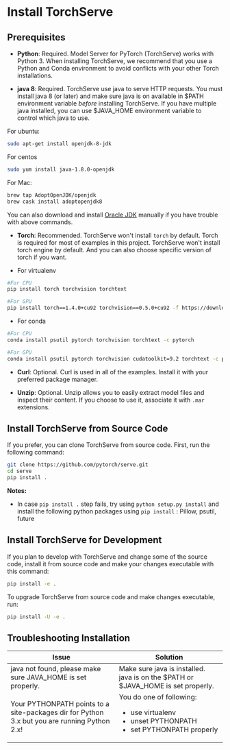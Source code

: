 
# Install TorchServe

## Prerequisites

* **Python**: Required. Model Server for PyTorch (TorchServe) works with Python 3.  When installing TorchServe, we recommend that you use a Python and Conda environment to avoid conflicts with your other Torch installations.

* **java 8**: Required. TorchServe use java to serve HTTP requests. You must install java 8 (or later) and make sure java is on available in $PATH environment variable *before* installing TorchServe. If you have multiple java installed, you can use $JAVA_HOME environment variable to control which java to use.

For ubuntu:
```bash
sudo apt-get install openjdk-8-jdk
```

For centos
```bash
sudo yum install java-1.8.0-openjdk
```

For Mac:
```bash
brew tap AdoptOpenJDK/openjdk
brew cask install adoptopenjdk8
```

You can also download and install [Oracle JDK](https://www.oracle.com/technetwork/java/javase/overview/index.html) manually if you have trouble with above commands.

* **Torch**: Recommended. TorchServe won't install `torch` by default. Torch is required for most of examples in this project. TorchServe won't install torch engine by default. And you can also choose specific version of torch if you want.

* For virtualenv

```bash
#For CPU
pip install torch torchvision torchtext
```

```bash
#For GPU
pip install torch==1.4.0+cu92 torchvision==0.5.0+cu92 -f https://download.pytorch.org/whl/torch_stable.html
```

* For conda

```bash
#For CPU
conda install psutil pytorch torchvision torchtext -c pytorch
```

```bash
#For GPU
conda install psutil pytorch torchvision cudatoolkit=9.2 torchtext -c pytorch
```


* **Curl**: Optional. Curl is used in all of the examples. Install it with your preferred package manager.

* **Unzip**: Optional. Unzip allows you to easily extract model files and inspect their content. If you choose to use it, associate it with `.mar` extensions.


## Install TorchServe from Source Code

If you prefer, you can clone TorchServe from source code. First, run the following command:

```bash
git clone https://github.com/pytorch/serve.git
cd serve
pip install .
```

**Notes:**
* In case `pip install .` step fails, try using `python setup.py install` and install the following python packages using `pip install` : Pillow, psutil, future

## Install TorchServe for Development

If you plan to develop with TorchServe and change some of the source code, install it from source code and make your changes executable with this command:

```bash
pip install -e .
```

To upgrade TorchServe from source code and make changes executable, run:


```bash
pip install -U -e .
```

## Troubleshooting Installation


| Issue | Solution |
|---|---|
|java not found, please make sure JAVA_HOME is set properly. | Make sure java is installed. java is on the $PATH or $JAVA_HOME is set properly. |
|Your PYTHONPATH points to a site-packages dir for Python 3.x but you are running Python 2.x! | You do one of following: <ul><li>use virtualenv</li><li>unset PYTHONPATH</li><li>set PYTHONPATH properly</li></ul> |
